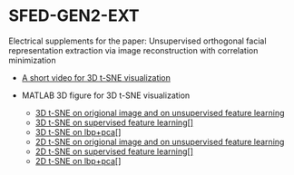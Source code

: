 # SFED-GEN2-EXT
Electrical supplements for the paper: Unsupervised orthogonal facial representation extraction via image reconstruction with correlation minimization

- [A short video for 3D t-SNE visualization](3dtsne.mp4?raw=true)


- MATLAB 3D figure for 3D t-SNE visualization
  - [3D t-SNE on origional image and on unsupervised feature learning](3d-tsne-on-origional-image-and-on-unsupervised-feature-learning.fig?raw=true)
  - [3D t-SNE on supervised feature learning[]](3d-tsne-on-supervised-feature-learning.fig?raw=true)
  - [3D t-SNE on lbp+pca[]](3d-tsne-on-lbp+pca.fig?raw=true)
  - [2D t-SNE on origional image and on unsupervised feature learning](2d-tsne-on-origional-image-and-on-unsupervised-feature-learning.fig?raw=true)
  - [2D t-SNE on supervised feature learning[]](2d-tsne-on-supervised-feature-learning.fig?raw=true)
  - [2D t-SNE on lbp+pca[]](2d-tsne-on-lbp+pca.fig?raw=true)


